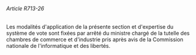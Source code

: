 ###### Article R713-26

Les modalités d'application de la présente section et d'expertise du système de vote sont fixées par arrêté du ministre chargé de la tutelle des chambres de commerce et d'industrie pris après avis de la Commission nationale de l'informatique et des libertés.

